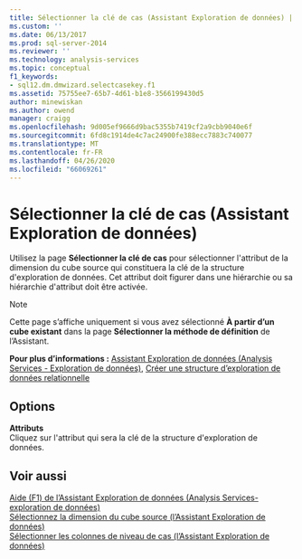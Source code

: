 ```yaml
---
title: Sélectionner la clé de cas (Assistant Exploration de données) | Microsoft Docs
ms.custom: ''
ms.date: 06/13/2017
ms.prod: sql-server-2014
ms.reviewer: ''
ms.technology: analysis-services
ms.topic: conceptual
f1_keywords:
- sql12.dm.dmwizard.selectcasekey.f1
ms.assetid: 75755ee7-65b7-4d61-b1e8-3566199430d5
author: minewiskan
ms.author: owend
manager: craigg
ms.openlocfilehash: 9d005ef9666d9bac5355b7419cf2a9cbb9040e6f
ms.sourcegitcommit: 6fd8c1914de4c7ac24900fe388ecc7883c740077
ms.translationtype: MT
ms.contentlocale: fr-FR
ms.lasthandoff: 04/26/2020
ms.locfileid: "66069261"
---
```

# <a name="select-the-case-key-data-mining-wizard"></a>Sélectionner la clé de cas (Assistant Exploration de données)
  Utilisez la page **Sélectionner la clé de cas** pour sélectionner l'attribut de la dimension du cube source qui constituera la clé de la structure d'exploration de données. Cet attribut doit figurer dans une hiérarchie ou sa hiérarchie d'attribut doit être activée.  
  
> [!NOTE]  
>  Cette page s’affiche uniquement si vous avez sélectionné **À partir d’un cube existant** dans la page **Sélectionner la méthode de définition** de l’Assistant.  
  
 **Pour plus d’informations :** [Assistant Exploration de données &#40;Analysis Services - Exploration de données&#41;](data-mining/data-mining-wizard-analysis-services-data-mining.md), [Créer une structure d’exploration de données relationnelle](data-mining/create-a-relational-mining-structure.md)  
  
## <a name="options"></a>Options  
 **Attributs**  
 Cliquez sur l'attribut qui sera la clé de la structure d'exploration de données.  
  
## <a name="see-also"></a>Voir aussi  
 [Aide (F1) de l’Assistant Exploration de données &#40;Analysis Services-exploration de données&#41;](data-mining-wizard-f1-help-analysis-services-data-mining.md)   
 [Sélectionnez la dimension du cube source &#40;l’Assistant Exploration de données&#41;](select-the-source-cube-dimension-data-mining-wizard.md)   
 [Sélectionner les colonnes de niveau de cas &#40;l’Assistant Exploration de données&#41;](select-case-level-columns-data-mining-wizard.md)  
  
  
